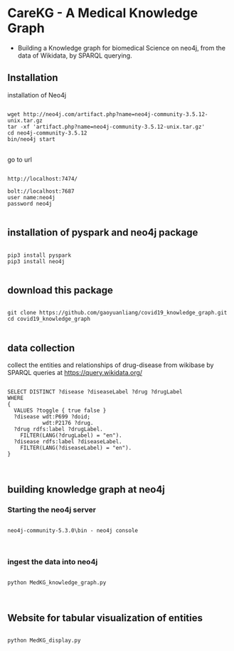 # CareKG - A Medical Knowledge Graph

* Building a Knowledge graph for biomedical Science on neo4j, from the data of Wikidata, by SPARQL querying.

<h2 >
<a> Installation </a> </h2>

installation of Neo4j
<pre>
<code>
wget http://neo4j.com/artifact.php?name=neo4j-community-3.5.12-unix.tar.gz
tar -xf 'artifact.php?name=neo4j-community-3.5.12-unix.tar.gz'
cd neo4j-community-3.5.12
bin/neo4j start
</code>
</pre>

go to url
<pre>
<code>
http://localhost:7474/

bolt://localhost:7687
user name:neo4j
password neo4j
</code>
</pre>

<h2>
<a> installation of pyspark and neo4j package </a> </h2>

<pre>
<code>
pip3 install pyspark
pip3 install neo4j
</code>
</pre>

<h2>
<a> download this package </a> </h2>
<pre>
<code>
git clone https://github.com/gaoyuanliang/covid19_knowledge_graph.git
cd covid19_knowledge_graph
</code>
</pre>

<h2 >
<a> data collection </a> </h2>

collect the entities and relationships of drug-disease from wikibase by SPARQL queries at https://query.wikidata.org/
<pre>
<code>
SELECT DISTINCT ?disease ?diseaseLabel ?drug ?drugLabel 
WHERE
{
  VALUES ?toggle { true false }
  ?disease wdt:P699 ?doid;
           wdt:P2176 ?drug.
  ?drug rdfs:label ?drugLabel.
    FILTER(LANG(?drugLabel) = "en").
  ?disease rdfs:label ?diseaseLabel.
    FILTER(LANG(?diseaseLabel) = "en").
}

</code>
</pre>

<h2>
<a>building knowledge graph at neo4j </a> </h2>

<h3 >
<a>Starting the neo4j server </a> </h3>
<pre>
<code>
neo4j-community-5.3.0\bin - neo4j console

</code>
</pre>

<h3>
<a>ingest the data into neo4j </a> </h3>
<pre>
<code>
python MedKG_knowledge_graph.py

</code>
</pre>

<h2>
<a>Website for tabular visualization of entities </a> </h2>
<pre>
<code>
python MedKG_display.py

</code>
</pre>

